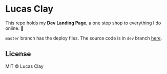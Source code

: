 # Lucas Clay

This repo holds my **Dev Landing Page**, a one stop shop to everything I do online. 🎉

`master` branch has the deploy files. The source code is in `dev` branch [here](https://github.com/mlclay/mlclay.github.io/tree/dev).

## License

MIT © Lucas Clay
